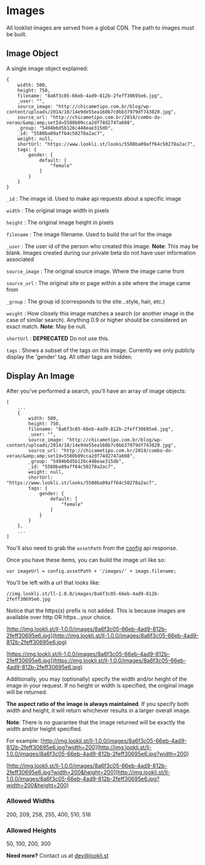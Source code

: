 # Images

All looklist images are served from a global CDN.  The path to images must be built.

## Image Object

A single image object explained:

```
{
    width: 500,
    height: 750,
    filename: "8a6f3c05-66eb-4ad9-812b-2feff30695e6.jpg",
    _user: "",
    source_image: "http://chicametipo.com.br/blog/wp-content/uploads/2014/10/14e9de55ea160b7c0bb37979df743820.jpg",
    source_url: "http://chicametipo.com.br/2014/combo-do-verao/&amp;amp;setId=5580b09cca2df74d2747a608",
    _group: "5494b6d5b126c448eae315db",
    _id: "5580ba09aff64c50278a2ac7",
    weight: null,
    shortUrl: "https://www.lookli.st/looks/5580ba09aff64c50278a2ac7",
    tags: {
        gender: {
            default: [
                "female"
            ]
        }
    }
}
```

```_id``` : The image id.  Used to make api requests about a specific image

```width``` : The original image width in pixels

```height``` : The original image height in pixels

```filename``` : The image filename.  Used to build the url for the image

```_user``` : The user id of the person who created this image.  **Note**: This may be blank.  Images created during our private beta do not have user information associated

```source_image``` : The original source image.  Where the image came from

```source_url``` : The original site or page within a site where the image came from

```_group``` : The group id (corresponds to the site...style, hair, etc.)

```weight``` : How closely this image matches a search (or another image in the case of similar search).  Anything 0.9 or higher should be considered an exact match. **Note**: May be null.

```shortUrl``` : **DEPRECATED** Do not use this.

```tags``` : Shows a subset of the tags on this image.  Currently we only publicly display the 'gender' tag.  All other tags are hidden.

## Display An Image

After you've performed a search, you'll have an array of image objects:

```
[
    ...
    {
        width: 500,
        height: 750,
        filename: "8a6f3c05-66eb-4ad9-812b-2feff30695e6.jpg",
        _user: "",
        source_image: "http://chicametipo.com.br/blog/wp-content/uploads/2014/10/14e9de55ea160b7c0bb37979df743820.jpg",
        source_url: "http://chicametipo.com.br/2014/combo-do-verao/&amp;amp;setId=5580b09cca2df74d2747a608",
        _group: "5494b6d5b126c448eae315db",
        _id: "5580ba09aff64c50278a2ac7",
        weight: null,
        shortUrl: "https://www.lookli.st/looks/5580ba09aff64c50278a2ac7",
        tags: {
            gender: {
                default: [
                    "female"
                ]
            }
        }
    },
    ...
]
```

You'll also need to grab the ```assetPath``` from the [config](../config/index.html) api response.

Once you have these items, you can build the image url like so:

```
var imageUrl = config.assetPath + '/images/' + image.filename;
```

You'll be left with a url that looks like:

```
//img.lookli.st/ll-1.0.0/images/8a6f3c05-66eb-4ad9-812b-2feff30695e6.jpg
```

Notice that the https(s) prefix is not added.  This is because images are available over http OR https...your choice.

[http://img.lookli.st/ll-1.0.0/images/8a6f3c05-66eb-4ad9-812b-2feff30695e6.jpg](http://img.lookli.st/ll-1.0.0/images/8a6f3c05-66eb-4ad9-812b-2feff30695e6.jpg)

[https://img.lookli.st/ll-1.0.0/images/8a6f3c05-66eb-4ad9-812b-2feff30695e6.jpg](https://img.lookli.st/ll-1.0.0/images/8a6f3c05-66eb-4ad9-812b-2feff30695e6.jpg)

Additionally, you may (optionally) specify the width and/or height of the image in your request.  If no height or width is specified, the original image will be returned.

**The aspect ratio of the image is always maintained**.  If you specify both width and height, it will return whichever results in a larger overall image.

**Note**: There is no guarantee that the image returned will be exactly the width and/or height specified.

For example:
[http://img.lookli.st/ll-1.0.0/images/8a6f3c05-66eb-4ad9-812b-2feff30695e6.jpg?width=200](http://img.lookli.st/ll-1.0.0/images/8a6f3c05-66eb-4ad9-812b-2feff30695e6.jpg?width=200)

[http://img.lookli.st/ll-1.0.0/images/8a6f3c05-66eb-4ad9-812b-2feff30695e6.jpg?width=200&height=200](http://img.lookli.st/ll-1.0.0/images/8a6f3c05-66eb-4ad9-812b-2feff30695e6.jpg?width=200&height=200)


### Allowed Widths

200, 209, 258, 255, 400, 510, 516

### Allowed Heights
50, 100, 200, 300

**Need more?** Contact us at [dev@lookli.st](mailto:dev@lookli.st)

